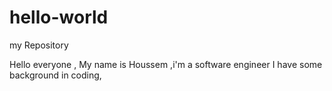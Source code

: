 # hello-world
my Repository

Hello everyone ,
My name is Houssem ,i'm a software engineer I have some background in coding,

